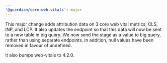 ```yaml
---
'@guardian/core-web-vitals': major
---
```


This major change adds attribution data on 3 core web vital metrics; CLS, INP, and LCP. It also updates the endpoint so that this data will now be sent to a new table in big query. We now send the stage as a value to big query, rather than using separate endpoints. In addition, null values have been removed in favour of undefined.

It also bumps web-vitals to 4.2.0.

